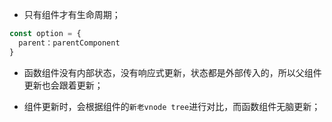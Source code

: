 * 只有组件才有生命周期；

```js
const option = {
  parent：parentComponent
}
```

* 函数组件没有内部状态，没有响应式更新，状态都是外部传入的，所以父组件更新也会跟着更新；

* 组件更新时，会根据组件的`新老vnode tree`进行对比，而函数组件无脑更新；
